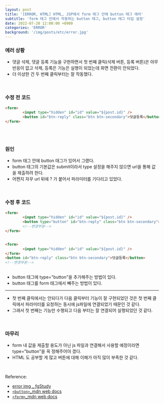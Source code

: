 ```yaml
---
layout: post
title: '[ERROR, HTML] HTML, JSP에서 form 태그 안에 button 태그 에러'
subtitle: 'form 태그 안에서 작동하는 button 태그, button 태그 타입 설정'
date: 2022-07-20 12:00:00 +0900
categories: 'ERROR'
background: '/img/posts/etc/error.jpg'
---
```


### 에러 상황

- 댓글 삭제, 댓글 등록 기능을 구현하면서 첫 번째 클릭(삭제 버튼, 등록 버튼)은 아무 반응이 없고 삭제, 등록은 기능은 실행이 되었는데 화면 전환이 안되었다.
- 더 이상한 건 두 번째 클릭부터는 잘 작동했다.

<br>

### 수정 전 코드

```html
<form>
		<input type="hidden" id="id" value="${post.id}" />
		<button id="btn-reply" class="btn btn-secondary">덧글등록</button>
</form>
				
```

<br>

### 원인
- form 태그 안에 button 태그가 있어서 그랬다.
- button 태그의 기본값은 submit이라서 type 설정을 해주지 않으면 url을 통해 값을 제출하려 한다.
- 어쩐지 자꾸 url 뒤에 ? 가 붙어서 파라미터를 기다리고 있었다.

<br>

### 수정 후 코드

```html
<form>
		<input type="hidden" id="id" value="${post.id}" />
		<button type="button" id="btn-reply" class="btn btn-secondary">덧글등록</button>
        <!--변경부분-->
</form>
				
```

```html
<form>
		<input type="hidden" id="id" value="${post.id}" />
</form>
<button id="btn-reply" class="btn btn-secondary">덧글등록</button> 
<!--변경부분-->
				
```

- button 태그에 type="button"을 추가해주는 방법이 있다.
- button 태그를 form 태그에서 빼주는 방법이 있다.

<hr>

- 첫 번째 클릭에서는 안되다가 다음 클릭부터 기능이 잘 구현되었던 것은 첫 번째 클릭에서 파라미터를 요청하는 동시에 js파일에 연결되었기 때문인 것 같다. 
- 그래서 첫 번째는 기능만 수행되고 다음 부터는 잘 연결되어 실행되었던 것 같다.

<br>

### 마무리
- form 내 값을 제출할 용도가 아닌 js 파일과 연결해서 사용할 예정이라면 type="button"을 꼭 정해주어야 겠다.
- HTML 도 공부할 게 많고 버튼에 대해 이해가 아직 많이 부족한 것 같다.

<br>

Reference:
- [error img _ fgStudy](https://velog.io/@dev-redo/NextJS-Image-Tag-Error-Invalid-src-prop)
- [`<button>`_mdn web docs](https://developer.mozilla.org/ko/docs/Web/HTML/Element/button)
- [`<form>`_mdn web docs](https://developer.mozilla.org/ko/docs/Web/HTML/Element/form)